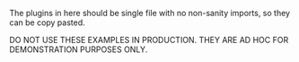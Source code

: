 The plugins in here should be single file with no non-sanity imports, so they can be copy pasted.

DO NOT USE THESE EXAMPLES IN PRODUCTION. THEY ARE AD HOC FOR DEMONSTRATION PURPOSES ONLY.
